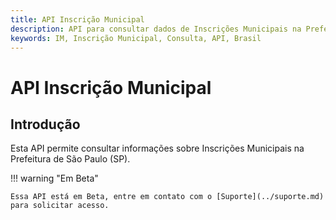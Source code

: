 ```yaml
---
title: API Inscrição Municipal
description: API para consultar dados de Inscrições Municipais na Prefeitura de São Paulo (SP)
keywords: IM, Inscrição Municipal, Consulta, API, Brasil
---
```


# API Inscrição Municipal

## Introdução

Esta API permite consultar informações sobre Inscrições Municipais na Prefeitura de São Paulo (SP).

!!! warning "Em Beta"

    Essa API está em Beta, entre em contato com o [Suporte](../suporte.md) para solicitar acesso.
